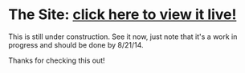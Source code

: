 The Site: [click here to view it live!](http://resume.grantstampfli.com)
=============

This is still under construction. See it now, just note that it's a work in progress and should be done by 8/21/14. 

Thanks for checking this out!